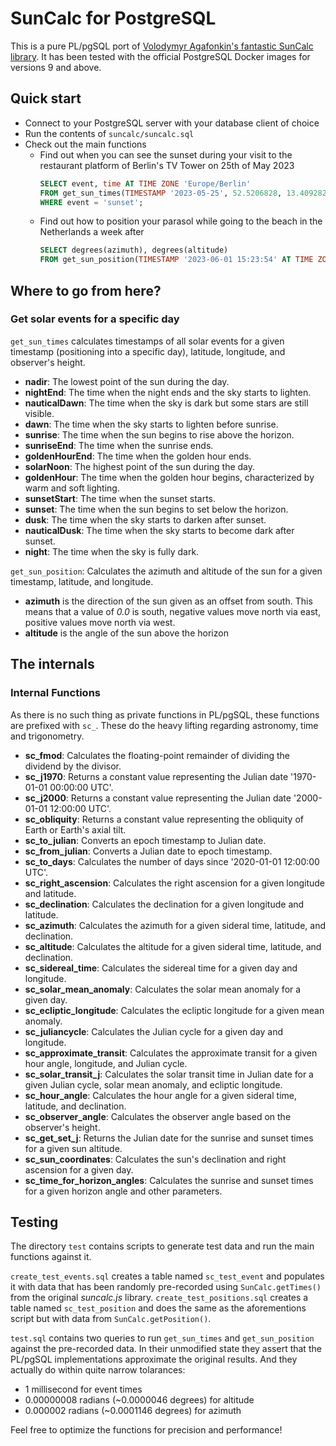 # SunCalc for PostgreSQL

This is a pure PL/pgSQL port of [Volodymyr Agafonkin's fantastic SunCalc library](https://github.com/mourner/suncalc).
It has been tested with the official PostgreSQL Docker images for versions 9 and above.

## Quick start

- Connect to your PostgreSQL server with your database client of choice
- Run the contents of `suncalc/suncalc.sql`
- Check out the main functions
   - Find out when you can see the sunset during your visit to the restaurant platform of Berlin's TV Tower on 25th of May 2023
       ```sql
       SELECT event, time AT TIME ZONE 'Europe/Berlin'
       FROM get_sun_times(TIMESTAMP '2023-05-25', 52.5206828, 13.409282, 239)
       WHERE event = 'sunset';
       ```
    - Find out how to position your parasol while going to the beach in the Netherlands a week after
      ```sql
      SELECT degrees(azimuth), degrees(altitude)
      FROM get_sun_position(TIMESTAMP '2023-06-01 15:23:54' AT TIME ZONE 'Europe/Amsterdam', 51.3794803,3.3887999);      
      ```

## Where to go from here?

### Get solar events for a specific day 
`get_sun_times` calculates timestamps of all solar events for a given timestamp (positioning into a specific day), latitude, longitude, and observer's height.

- **nadir**: The lowest point of the sun during the day.
- **nightEnd**: The time when the night ends and the sky starts to lighten.
- **nauticalDawn**: The time when the sky is dark but some stars are still visible.
- **dawn**: The time when the sky starts to lighten before sunrise.
- **sunrise**: The time when the sun begins to rise above the horizon.
- **sunriseEnd**: The time when the sunrise ends.
- **goldenHourEnd**: The time when the golden hour ends.
- **solarNoon**: The highest point of the sun during the day.
- **goldenHour**: The time when the golden hour begins, characterized by warm and soft lighting.
- **sunsetStart**: The time when the sunset starts.
- **sunset**: The time when the sun begins to set below the horizon.
- **dusk**: The time when the sky starts to darken after sunset.
- **nauticalDusk**: The time when the sky starts to become dark after sunset.
- **night**: The time when the sky is fully dark.

`get_sun_position`: Calculates the azimuth and altitude of the sun for a given timestamp, latitude, and longitude.

- **azimuth** is the direction of the sun given as an offset from south.
    This means that a value of *0.0* is south, negative values move north via east, positive values move north via west.
- **altitude** is the angle of the sun above the horizon

## The internals

### Internal Functions

As there is no such thing as private functions in PL/pgSQL, these functions are prefixed with `sc_`.
These do the heavy lifting regarding astronomy, time and trigonometry.

- **sc_fmod**: Calculates the floating-point remainder of dividing the dividend by the divisor.
- **sc_j1970**: Returns a constant value representing the Julian date '1970-01-01 00:00:00 UTC'.
- **sc_j2000**: Returns a constant value representing the Julian date '2000-01-01 12:00:00 UTC'.
- **sc_obliquity**: Returns a constant value representing the obliquity of Earth or Earth's axial tilt.
- **sc_to_julian**: Converts an epoch timestamp to Julian date.
- **sc_from_julian**: Converts a Julian date to epoch timestamp.
- **sc_to_days**: Calculates the number of days since '2020-01-01 12:00:00 UTC'.
- **sc_right_ascension**: Calculates the right ascension for a given longitude and latitude.
- **sc_declination**: Calculates the declination for a given longitude and latitude.
- **sc_azimuth**: Calculates the azimuth for a given sideral time, latitude, and declination.
- **sc_altitude**: Calculates the altitude for a given sideral time, latitude, and declination.
- **sc_sidereal_time**: Calculates the sidereal time for a given day and longitude.
- **sc_solar_mean_anomaly**: Calculates the solar mean anomaly for a given day.
- **sc_ecliptic_longitude**: Calculates the ecliptic longitude for a given mean anomaly.
- **sc_juliancycle**: Calculates the Julian cycle for a given day and longitude.
- **sc_approximate_transit**: Calculates the approximate transit for a given hour angle, longitude, and Julian cycle.
- **sc_solar_transit_j**: Calculates the solar transit time in Julian date for a given Julian cycle, solar mean anomaly,
  and ecliptic longitude.
- **sc_hour_angle**: Calculates the hour angle for a given sideral time, latitude, and declination.
- **sc_observer_angle**: Calculates the observer angle based on the observer's height.
- **sc_get_set_j**: Returns the Julian date for the sunrise and sunset times for a given sun altitude.
- **sc_sun_coordinates**: Calculates the sun's declination and right ascension for a given day.
- **sc_time_for_horizon_angles**: Calculates the sunrise and sunset times for a given horizon angle and other
  parameters.

## Testing

The directory `test` contains scripts to generate test data and run the main functions against it.

`create_test_events.sql` creates a table named `sc_test_event` and populates it with data that has been randomly pre-recorded using `SunCalc.getTimes()` from the original *suncalc.js* library. `create_test_positions.sql` creates a table named `sc_test_position` and does the same as the aforementions script but with data from `SunCalc.getPosition()`.

`test.sql` contains two queries to run `get_sun_times` and `get_sun_position` against the pre-recorded data.
In their unmodified state they assert that the PL/pgSQL implementations approximate the original results.
And they actually do within quite narrow tolarances:
- 1 millisecond for event times
- 0.00000008 radians (~0.0000046 degrees) for altitude
- 0.000002 radians (~0.0001146 degrees) for azimuth

Feel free to optimize the functions for precision and performance!
